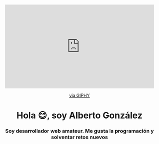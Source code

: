 <div id="header" align="center">
  <iframe src="https://giphy.com/embed/26tn33aiTi1jkl6H6" width="480" height="270" frameBorder="0" class="giphy-embed" allowFullScreen></iframe><p><a href="https://giphy.com/gifs/screen-monitor-closeup-26tn33aiTi1jkl6H6">via GIPHY</a></p>
  <h1 align="center">Hola 😊, soy Alberto González</h1>
  <h3 align="center">Soy desarrollador web amateur. Me gusta la programación y solventar retos nuevos</h3>
</div>
